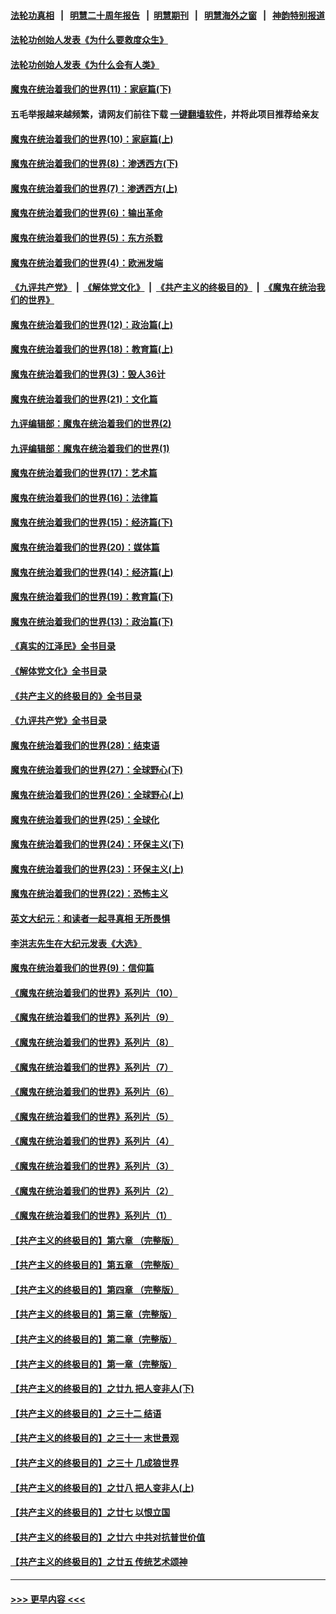 #### [法轮功真相](https://github.com/gfw-breaker/truth/blob/master/README.md?t=0) &nbsp;&nbsp;|&nbsp;&nbsp; [明慧二十周年报告](https://github.com/gfw-breaker/mh-reports/blob/master/README.md?t=0) &nbsp;&nbsp;|&nbsp;&nbsp;[明慧期刊](https://github.com/gfw-breaker/mh-qikan) &nbsp;&nbsp;|&nbsp;&nbsp; [明慧海外之窗](https://github.com/gfw-breaker/mh-news/blob/master/README.md?t=0) &nbsp;&nbsp;|&nbsp;&nbsp; [神韵特别报道](https://github.com/gfw-breaker/mh-news/blob/master/shenyun.md?t=0)
#### [法轮功创始人发表《为什么要救度众生》](../pages/nsc422/n13975246.md?t=04200643) 
#### [法轮功创始人发表《为什么会有人类》](../pages/nsc422/n13912117.md?t=04200643) 
#### [魔鬼在统治着我们的世界(11)：家庭篇(下)](../pages/nsc422/n10440961.md?t=04200643) 
#### 五毛举报越来越频繁，请网友们前往下载 [一键翻墙软件](https://github.com/gfw-breaker/ssr-accounts)，并将此项目推荐给亲友
#### [魔鬼在统治着我们的世界(10)：家庭篇(上)](../pages/nsc422/n10435448.md?t=04200643) 
#### [魔鬼在统治着我们的世界(8)：渗透西方(下)](../pages/nsc422/n10429603.md?t=04200643) 
#### [魔鬼在统治着我们的世界(7)：渗透西方(上)](../pages/nsc422/n10426013.md?t=04200643) 
#### [魔鬼在统治着我们的世界(6)：输出革命](../pages/nsc422/n10421536.md?t=04200643) 
#### [魔鬼在统治着我们的世界(5)：东方杀戮](../pages/nsc422/n10417707.md?t=04200643) 
#### [魔鬼在统治着我们的世界(4)：欧洲发端](../pages/nsc422/n10414890.md?t=04200643) 
#### [《九评共产党》](https://github.com/begood0513/9ping.md/blob/master/README.md) &nbsp;|&nbsp; [《解体党文化》](../../../../jtdwh.md/blob/master/README.md)  &nbsp;|&nbsp; [《共产主义的终极目的》](../../../../gczydzjmd.md/blob/master/README.md) &nbsp;|&nbsp; [《魔鬼在统治我们的世界》](../../../../mgztzwmdsj.md/blob/master/README.md) 
#### [魔鬼在统治着我们的世界(12)：政治篇(上)](../pages/nsc422/n10444576.md?t=04200643) 
#### [魔鬼在统治着我们的世界(18)：教育篇(上)](../pages/nsc422/n10526970.md?t=04200643) 
#### [魔鬼在统治着我们的世界(3)：毁人36计](../pages/nsc422/n10411583.md?t=04200643) 
#### [魔鬼在统治着我们的世界(21)：文化篇](../pages/nsc422/n10597706.md?t=04200643) 
#### [九评编辑部：魔鬼在统治着我们的世界(2)](../pages/nsc422/n10410036.md?t=04200643) 
#### [九评编辑部：魔鬼在统治着我们的世界(1)](../pages/nsc422/n10406825.md?t=04200643) 
#### [魔鬼在统治着我们的世界(17)：艺术篇](../pages/nsc422/n10499093.md?t=04200643) 
#### [魔鬼在统治着我们的世界(16)：法律篇](../pages/nsc422/n10485969.md?t=04200643) 
#### [魔鬼在统治着我们的世界(15)：经济篇(下)](../pages/nsc422/n10469975.md?t=04200643) 
#### [魔鬼在统治着我们的世界(20)：媒体篇](../pages/nsc422/n10586579.md?t=04200643) 
#### [魔鬼在统治着我们的世界(14)：经济篇(上)](../pages/nsc422/n10457370.md?t=04200643) 
#### [魔鬼在统治着我们的世界(19)：教育篇(下)](../pages/nsc422/n10564808.md?t=04200643) 
#### [魔鬼在统治着我们的世界(13)：政治篇(下)](../pages/nsc422/n10448270.md?t=04200643) 
#### [《真实的江泽民》全书目录](../pages/nsc422/n13721399.md?t=04200643) 
#### [《解体党文化》全书目录](../pages/nsc422/n13721157.md?t=04200643) 
#### [《共产主义的终极目的》全书目录](../pages/nsc422/n13721048.md?t=04200643) 
#### [《九评共产党》全书目录](../pages/nsc422/n13708085.md?t=04200643) 
#### [魔鬼在统治着我们的世界(28)：结束语](../pages/nsc422/n10936246.md?t=04200643) 
#### [魔鬼在统治着我们的世界(27)：全球野心(下)](../pages/nsc422/n10928319.md?t=04200643) 
#### [魔鬼在统治着我们的世界(26)：全球野心(上)](../pages/nsc422/n10900318.md?t=04200643) 
#### [魔鬼在统治着我们的世界(25)：全球化](../pages/nsc422/n10788205.md?t=04200643) 
#### [魔鬼在统治着我们的世界(24)：环保主义(下)](../pages/nsc422/n10695307.md?t=04200643) 
#### [魔鬼在统治着我们的世界(23)：环保主义(上)](../pages/nsc422/n10688613.md?t=04200643) 
#### [魔鬼在统治着我们的世界(22)：恐怖主义](../pages/nsc422/n10614727.md?t=04200643) 
#### [英文大纪元：和读者一起寻真相 无所畏惧](../pages/nsc422/n12542027.md?t=04200643) 
#### [李洪志先生在大纪元发表《大选》](../pages/nsc422/n12534746.md?t=04200643) 
#### [魔鬼在统治着我们的世界(9)：信仰篇](../pages/nsc422/n10432159.md?t=04200643) 
#### [《魔鬼在统治着我们的世界》系列片（10）](../pages/nsc422/n12292670.md?t=04200643) 
#### [《魔鬼在统治着我们的世界》系列片（9）](../pages/nsc422/n12290859.md?t=04200643) 
#### [《魔鬼在统治着我们的世界》系列片（8）](../pages/nsc422/n12287445.md?t=04200643) 
#### [《魔鬼在统治着我们的世界》系列片（7）](../pages/nsc422/n12283425.md?t=04200643) 
#### [《魔鬼在统治着我们的世界》系列片（6）](../pages/nsc422/n12282314.md?t=04200643) 
#### [《魔鬼在统治着我们的世界》系列片（5）](../pages/nsc422/n12281419.md?t=04200643) 
#### [《魔鬼在统治着我们的世界》系列片（4）](../pages/nsc422/n12274024.md?t=04200643) 
#### [《魔鬼在统治着我们的世界》系列片（3）](../pages/nsc422/n12271322.md?t=04200643) 
#### [《魔鬼在统治着我们的世界》系列片（2）](../pages/nsc422/n12269049.md?t=04200643) 
#### [《魔鬼在统治着我们的世界》系列片（1）](../pages/nsc422/n12267575.md?t=04200643) 
#### [【共产主义的终极目的】第六章 （完整版）](../pages/nsc422/n11428913.md?t=04200643) 
#### [【共产主义的终极目的】第五章 （完整版）](../pages/nsc422/n11428912.md?t=04200643) 
#### [【共产主义的终极目的】第四章 （完整版）](../pages/nsc422/n11428907.md?t=04200643) 
#### [【共产主义的终极目的】第三章（完整版）](../pages/nsc422/n11428848.md?t=04200643) 
#### [【共产主义的终极目的】第二章（完整版）](../pages/nsc422/n11428831.md?t=04200643) 
#### [【共产主义的终极目的】第一章（完整版）](../pages/nsc422/n11417651.md?t=04200643) 
#### [【共产主义的终极目的】之廿九 把人变非人(下)](../pages/nsc422/n11344140.md?t=04200643) 
#### [【共产主义的终极目的】之三十二 结语](../pages/nsc422/n11360535.md?t=04200643) 
#### [【共产主义的终极目的】之三十一 末世景观](../pages/nsc422/n11351129.md?t=04200643) 
#### [【共产主义的终极目的】之三十 几成狼世界](../pages/nsc422/n11348280.md?t=04200643) 
#### [【共产主义的终极目的】之廿八 把人变非人(上)](../pages/nsc422/n11340492.md?t=04200643) 
#### [【共产主义的终极目的】之廿七 以恨立国](../pages/nsc422/n11336944.md?t=04200643) 
#### [【共产主义的终极目的】之廿六 中共对抗普世价值](../pages/nsc422/n11324785.md?t=04200643) 
#### [【共产主义的终极目的】之廿五 传统艺术颂神](../pages/nsc422/n11296396.md?t=04200643) 

----
#### [ >>> 更早内容 <<< ](../indexes/nsc422-earlier.md)
